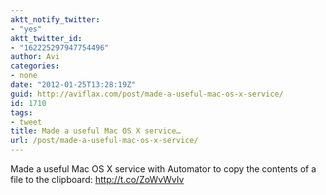 ```yaml
---
aktt_notify_twitter:
- "yes"
aktt_twitter_id:
- "162225297947754496"
author: Avi
categories:
- none
date: "2012-01-25T13:28:19Z"
guid: http://aviflax.com/post/made-a-useful-mac-os-x-service/
id: 1710
tags:
- tweet
title: Made a useful Mac OS X service…
url: /post/made-a-useful-mac-os-x-service/
---
```

Made a useful Mac OS X service with Automator to copy the contents of a file to the clipboard: <a href="http://t.co/ZoWvWvIv" rel="nofollow">http://t.co/ZoWvWvIv</a>